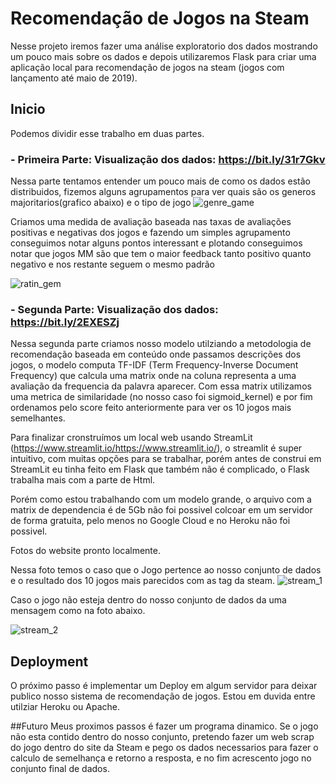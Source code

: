 # Recomendação de Jogos na Steam

Nesse projeto iremos fazer uma análise exploratorio dos dados mostrando um pouco mais sobre os dados e 
depois utilizaremos Flask para criar uma aplicação local para recomendação de jogos na steam (jogos com lançamento até maio de 2019).

## Inicio

Podemos dividir esse trabalho em duas partes.

### - Primeira Parte: Visualização dos dados: **https://bit.ly/31r7Gkv**

Nessa parte tentamos entender um pouco mais de como os dados estão distribuidos, fizemos alguns agrupamentos para ver quais são os generos majoritarios(grafico abaixo) e o tipo de jogo
![genre_game](https://user-images.githubusercontent.com/11478711/89574241-35100d00-d802-11ea-84d4-8226507566c1.png)

Criamos uma medida de avaliação baseada nas taxas de avaliações positivas e negativas dos jogos e fazendo um simples agrupamento conseguimos notar alguns pontos interessant e 
plotando conseguimos notar que jogos MM são que tem o maior feedback tanto positivo quanto negativo e nos restante seguem o mesmo padrão

![ratin_gem](https://user-images.githubusercontent.com/11478711/89574165-1447b780-d802-11ea-950b-6246a6c4b9a3.png)


### - Segunda Parte: Visualização dos dados: **https://bit.ly/2EXESZj**


Nessa segunda parte criamos nosso modelo utilziando a metodologia de recomendação baseada em conteúdo onde passamos descrições dos jogos, o modelo computa TF-IDF (Term Frequency-Inverse Document Frequency) 
que calcula uma matrix onde na coluna representa a uma avaliação da frequencia da palavra aparecer. Com essa matrix utilizamos uma metrica de similaridade (no nosso caso foi sigmoid_kernel) e por fim ordenamos pelo score feito anteriormente para ver os 10 jogos mais semelhantes. 

Para finalizar cronstruímos um local web usando StreamLit (https://www.streamlit.io/https://www.streamlit.io/), o streamlit é super intuitivo, com muitas opções para se trabalhar, porém antes de construi em StreamLit eu tinha feito em Flask que também não é complicado, o Flask trabalha mais com a parte de Html.

Porém como estou trabalhando com um modelo grande, o arquivo com a matrix de dependencia é de 5Gb não foi possivel colcoar em um servidor de forma gratuita, pelo menos no Google Cloud e no Heroku não foi possivel.

Fotos do website pronto localmente.

Nessa foto temos o caso que o Jogo pertence ao nosso conjunto de dados e o resultado dos 10 jogos mais parecidos com as tag da steam.
![stream_1](https://user-images.githubusercontent.com/11478711/89694521-4d0d8c80-d8e7-11ea-971b-c0d94bc1966d.png)

Caso o jogo não esteja dentro do nosso conjunto de dados da uma mensagem como na foto abaixo.

![stream_2](https://user-images.githubusercontent.com/11478711/89694582-78907700-d8e7-11ea-999c-0a66a92a748c.png)
## Deployment

O próximo passo é implementar um Deploy em algum servidor para deixar publico nosso sistema de recomendação de jogos. Estou em duvida entre utilziar Heroku ou Apache.

##Futuro
Meus proximos passos é fazer um programa dinamico. Se o jogo não esta contido dentro do nosso conjunto, pretendo fazer um web scrap do jogo dentro do site da Steam e pego
os dados necessarios para fazer o calculo de semelhança e retorno a resposta, e no fim acrescento jogo no conjunto final de dados.
